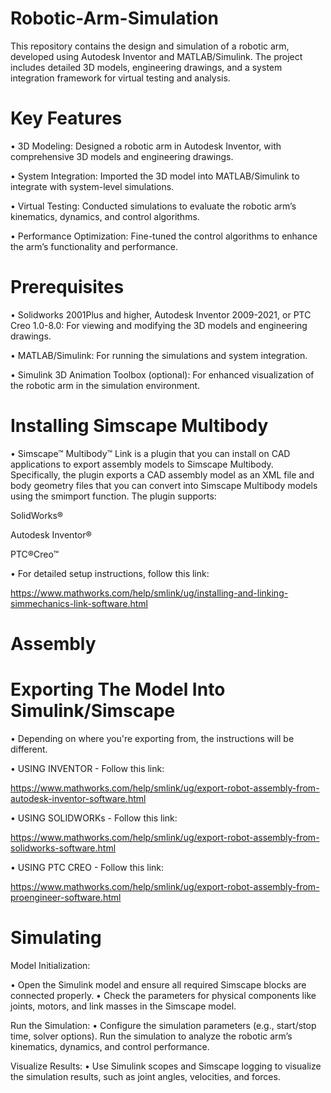 # Robotic-Arm-Simulation
This repository contains the design and simulation of a robotic arm, developed using Autodesk Inventor and MATLAB/Simulink. The project includes detailed 3D models, engineering drawings, and a system integration framework for virtual testing and analysis.
# Key Features 
• 3D Modeling: Designed a robotic arm in Autodesk Inventor, with comprehensive 3D models and engineering drawings.

• System Integration: Imported the 3D model into MATLAB/Simulink to integrate with system-level simulations.

• Virtual Testing: Conducted simulations to evaluate the robotic arm’s kinematics, dynamics, and control algorithms.

• Performance Optimization: Fine-tuned the control algorithms to enhance the arm’s functionality and performance.

# Prerequisites

• Solidworks 2001Plus and higher, Autodesk Inventor 2009-2021, or PTC Creo 1.0-8.0: For viewing and modifying the 3D models and engineering drawings.

• MATLAB/Simulink: For running the simulations and system integration.

• Simulink 3D Animation Toolbox (optional): For enhanced visualization of the robotic arm in the simulation environment.

# Installing Simscape Multibody
• Simscape™ Multibody™ Link is a plugin that you can install on CAD applications to export assembly models to Simscape Multibody. Specifically, the plugin exports a CAD assembly model as an XML file and body geometry files that you can convert into Simscape Multibody models using the smimport function. The plugin supports:

SolidWorks®

Autodesk Inventor®

PTC®Creo™

• For detailed setup instructions, follow this link:

https://www.mathworks.com/help/smlink/ug/installing-and-linking-simmechanics-link-software.html

# Assembly


# Exporting The Model Into Simulink/Simscape
• Depending on where you're exporting from, the instructions will be different.

• USING INVENTOR - Follow this link:

https://www.mathworks.com/help/smlink/ug/export-robot-assembly-from-autodesk-inventor-software.html

• USING SOLIDWORKs - Follow this link:

https://www.mathworks.com/help/smlink/ug/export-robot-assembly-from-solidworks-software.html

• USING PTC CREO - Follow this link: 

https://www.mathworks.com/help/smlink/ug/export-robot-assembly-from-proengineer-software.html

# Simulating

Model Initialization:

• Open the Simulink model and ensure all required Simscape blocks are connected properly.
• Check the parameters for physical components like joints, motors, and link masses in the Simscape model.


Run the Simulation:
• Configure the simulation parameters (e.g., start/stop time, solver options).
Run the simulation to analyze the robotic arm’s kinematics, dynamics, and control performance.

Visualize Results:
• Use Simulink scopes and Simscape logging to visualize the simulation results, such as joint angles, velocities, and forces.



